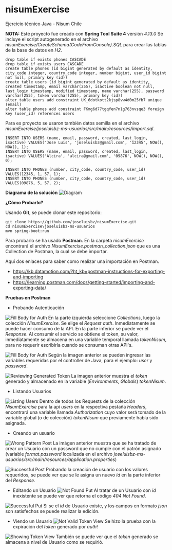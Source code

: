 # nisumExercise
Ejercicio técnico Java - Nisum Chile

**NOTA:**
Este proyecto fue creado con **Spring Tool Suite 4** versión *4.13.0*
Se incluye el script autogenerado en el archivo *nisumExercise/CreateSchema(CodeFromConsole).SQL* para crear las tablas de la base de datos en *H2*.
```
drop table if exists phones CASCADE 
drop table if exists users CASCADE 
create table phones (id bigint generated by default as identity, city_code integer, country_code integer, number bigint, user_id bigint not null, primary key (id))
create table users (id bigint generated by default as identity, created timestamp, email varchar(255), isactive boolean not null, last_login timestamp, modified timestamp, name varchar(255), password varchar(255), token varchar(255), primary key (id))
alter table users add constraint UK_6dotkott2kjsp8vw4d0m25fb7 unique (email)
alter table phones add constraint FKmg6d77tgqfen7n1g763nvsqe3 foreign key (user_id) references users
```
Para es proyecto se usaron también datos semilla en el archivo *nisumExercise/joseluisbz-ms-usuarios/src/main/resources/import.sql*.
```
INSERT INTO USERS (name, email, password, created, last_login, isactive) VALUES('Jose Luis', 'joseluisbz@gmail.com', '12345', NOW(), NOW(), 1);
INSERT INTO USERS (name, email, password, created, last_login, isactive) VALUES('Alcira', 'alcira@gmail.com', '09876', NOW(), NOW(), 0);

INSERT INTO PHONES (number, city_code, country_code, user_id) VALUES(12345, 1, 57, 1);
INSERT INTO PHONES (number, city_code, country_code, user_id) VALUES(09876, 5, 57, 2);
```

**Diagrama de la solución**
![Diagram](./joseluisbz-ms-usuarios.png)

**¿Cómo Probarlo?**

Usando **Git**, se puede clonar este repositorio:
```
git clone https://github.com/joseluisbz/nisumExercise.git
cd nisumExercise\joseluisbz-ms-usuarios
mvn spring-boot:run
```

Para probarlo se ha usado **Postman**.
En la carpeta *nisumExercise* encontrará el archivo *NisumExercise.postman_collection.json* que es una Collection de Postman, la cual se debe importar.

Aquí dos enlaces para saber como realizar una importación en Postman.
- https://kb.datamotion.com/?ht_kb=postman-instructions-for-exporting-and-importing
- https://learning.postman.com/docs/getting-started/importing-and-exporting-data/

**Pruebas en Postman**
* Probando Autenticación

![Fill Body for Auth](./Postman-Images/Auth-Post%20(GetToken).png)
En la parte izquierda seleccione *Collections*, luego la colección *NisumExercise*. Se elige el *Request* *auth*. Inmediatamente se puede hacer consumo de la API. En la parte inferior se puede ver el *Response*. Al consumir el servicio se obtiene el token, su valor, inmediatamente se almacena en una variable temporal llamada *tokenNisum*, para no requerir escribirla cuando se consuman otras API's.

![Fill Body for Auth](./Postman-Images/Auth-Post%20(FillBody).png)
Según la imagen anterior se pueden ingresar las variables requeridas por el controller de Java, para el ejemplo: *user* y *password*.

![Reviewing Generated Token](./Postman-Images/ReviewingGeneratedToken.png)
La imagen anterior muestra el *token* generado y almacenado en la variable (*Environments*, *Globals*) *tokenNisum*.

* Listando Usuarios

![Listing Users](./Postman-Images/ListingUsers_Get.png)
Dentro de todos los Requests de la colección *NisumExercise* para la api *users* en la respectiva pestaña *Headers*, encontrará una variable llamada *Authorization* cuyo valor será tomado de la variable global (o de colección) *tokenNisum* que previamente había sido asignada.

* Creando un usuario

![Wrong Pattern Post](./Postman-Images/WrongPattern_Post.png)
La imágen anterior muestra que se ha tratado de crear un Usuario con un password que no cumple con el patrón asignado (variable *format.password* localizada en el archivo *joseluisbz-ms-usuarios/src/main/resources/application.properties*)

![Successful Post](./Postman-Images/Successful_Post.png)
Probando la creación de usuario con los valores requeridos, se puede ver que se le asigna un nuevo *id* en la parte inferior del *Response*.

* Editando un Usuario
![Not Found Put](./Postman-Images/NotFound_Put.png)
Al tratar de un Usuario con *id* inexistente se puede ver que retorna el código *404 Not Found*.

![Successful Put](./Postman-Images/Successful_Put.png)
Si se el *id* de Usuario existe, y los campos en formato *json* son satisfechos se puede realizar la edición.

* Viendo un Usuario
![Not Valid Token View](./Postman-Images/NotValidToken_View.png)
Se hizo la prueba con la expiración del *token* generado por *auth*!

![Showing Token View](./Postman-Images/ShowingToken_View.png)
También se puede ver que el *token* generado se almacena a nivel de Usuario como se requirió.

